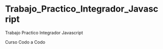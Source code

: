 # Trabajo_Practico_Integrador_Javascript
Trabajo Practico Integrador Javascript


Curso Codo a Codo
